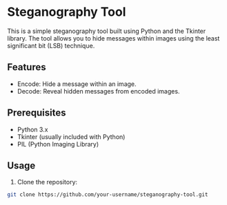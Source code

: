 # Steganography Tool

This is a simple steganography tool built using Python and the Tkinter library. The tool allows you to hide messages within images using the least significant bit (LSB) technique.

## Features

- Encode: Hide a message within an image.
- Decode: Reveal hidden messages from encoded images.

## Prerequisites

- Python 3.x
- Tkinter (usually included with Python)
- PIL (Python Imaging Library)

## Usage

1. Clone the repository:

```bash
git clone https://github.com/your-username/steganography-tool.git

